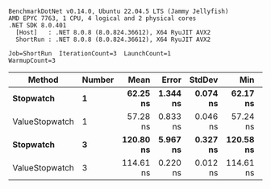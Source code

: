 ```

BenchmarkDotNet v0.14.0, Ubuntu 22.04.5 LTS (Jammy Jellyfish)
AMD EPYC 7763, 1 CPU, 4 logical and 2 physical cores
.NET SDK 8.0.401
  [Host]   : .NET 8.0.8 (8.0.824.36612), X64 RyuJIT AVX2
  ShortRun : .NET 8.0.8 (8.0.824.36612), X64 RyuJIT AVX2

Job=ShortRun  IterationCount=3  LaunchCount=1  
WarmupCount=3  

```
| Method         | Number | Mean      | Error    | StdDev   | Min       | Max       | Gen0   | Allocated |
|--------------- |------- |----------:|---------:|---------:|----------:|----------:|-------:|----------:|
| **Stopwatch**      | **1**      |  **62.25 ns** | **1.344 ns** | **0.074 ns** |  **62.17 ns** |  **62.31 ns** | **0.0005** |      **40 B** |
| ValueStopwatch | 1      |  57.28 ns | 0.833 ns | 0.046 ns |  57.24 ns |  57.33 ns |      - |         - |
| **Stopwatch**      | **3**      | **120.80 ns** | **5.967 ns** | **0.327 ns** | **120.58 ns** | **121.17 ns** | **0.0005** |      **40 B** |
| ValueStopwatch | 3      | 114.61 ns | 0.220 ns | 0.012 ns | 114.61 ns | 114.63 ns |      - |         - |
